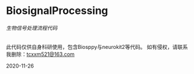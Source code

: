 # BiosignalProcessing
###### 生物信号处理流程代码

此代码仅供自身科研使用，包含Biosppy与neurokit2等代码。
如有侵权，请联系我删除：tcxxm521@163.com

2020-11-26
